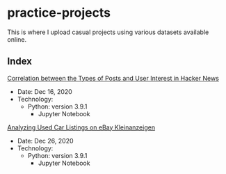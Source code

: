 # practice-projects
This is where I upload casual projects using various datasets available online.

## Index
[Correlation between the Types of Posts and User Interest in Hacker News](https://github.com/chan030609/practice-projects/blob/main/hackernews-post-analysis/hacker-news-post-analysis.ipynb) 
- Date: Dec 16, 2020
- Technology: 
  - Python: version 3.9.1
    - Jupyter Notebook

[Analyzing Used Car Listings on eBay Kleinanzeigen](https://github.com/chan030609/practice-projects/blob/main/ebay-car-sales-analysis/ebay-car-sales-analysis.ipynb)
- Date: Dec 26, 2020
- Technology:
  - Python: version 3.9.1
    - Jupyter Notebook
